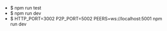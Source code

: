 - $ npm run test
- $ npm run dev
- $ HTTP_PORT=3002 P2P_PORT=5002 PEERS=ws://localhost:5001 npm run dev
